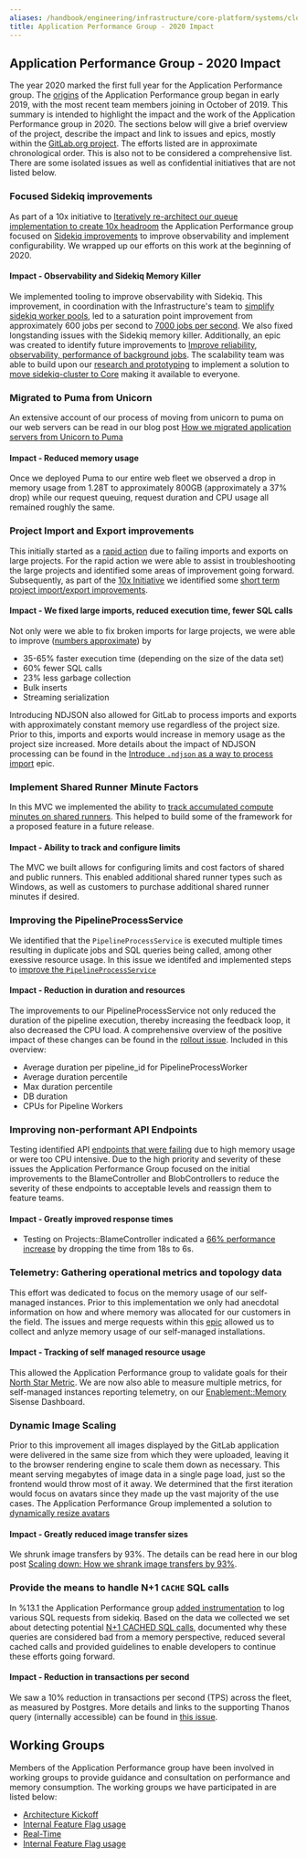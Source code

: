 ```yaml
---
aliases: /handbook/engineering/infrastructure/core-platform/systems/cloud-connector/2020.html
title: Application Performance Group - 2020 Impact
---
```








## Application Performance Group - 2020 Impact

The year 2020 marked the first full year for the Application Performance group. The [origins](https://about.gitlab.com/blog/2019/09/13/why-we-created-the-gitlab-memory-team/) of the Application Performance group began in early 2019, with the most recent team members joining in October of 2019. This summary is intended to highlight the impact and the work of the Application Performance group in 2020. The sections below will give a brief overview of the project, describe the impact and link to issues and epics, mostly within the [GitLab.org project](https://gitlab.com/gitlab-org). The efforts listed are in approximate chronological order. This is also not to be considered a comprehensive list. There are some isolated issues as well as confidential initiatives that are not listed below.

### Focused Sidekiq improvements
As part of a 10x initiative to [Iteratively re-architect our queue implementation to create 10x headroom](https://gitlab.com/gitlab-com/www-gitlab-com/-/issues/4951) the Application Performance group focused on [Sidekiq improvements](https://gitlab.com/groups/gitlab-org/-/epics/1855) to improve observability and implement configurability. We wrapped up our efforts on this work at the beginning of 2020.

#### Impact - Observability and Sidekiq Memory Killer
We implemented tooling to improve observability with Sidekiq. This improvement, in coordination with the Infrastructure's team to [simplify sidekiq worker pools](https://gitlab.com/gitlab-com/gl-infra/infrastructure/-/issues/7219), led to a saturation point improvement from approximately 600 jobs per second to [7000 jobs per second](https://gitlab.com/groups/gitlab-com/-/epics/125#note_282421154). We also fixed longstanding issues with the Sidekiq memory killer. Additionally, an epic was created to identify future improvements to [Improve reliability, observability, performance of background jobs](https://gitlab.com/groups/gitlab-org/-/epics/1738). The scalability team was able to build upon our [research and prototyping](https://gitlab.com/gitlab-com/www-gitlab-com/-/merge_requests/71778) to implement a solution to [move sidekiq-cluster to Core](https://gitlab.com/groups/gitlab-com/gl-infra/-/epics/181) making it available to everyone.

### Migrated to Puma from Unicorn
An extensive account of our process of moving from unicorn to puma on our web servers can be read in our blog post [How we migrated application servers from Unicorn to Puma](https://about.gitlab.com/blog/2020/07/08/migrating-to-puma-on-gitlab/)

#### Impact - Reduced memory usage
Once we deployed Puma to our entire web fleet we observed a drop in memory usage from 1.28T to approximately 800GB (approximately a 37% drop) while our request queuing, request duration and CPU usage all remained roughly the same.

### Project Import and Export improvements

This initially started as a [rapid action](/handbook/engineering/development/#rapid-action-issue) due to failing imports and exports on large projects. For the rapid action we were able to assist in troubleshooting the large projects and identified some areas of improvement going forward. Subsequently, as part of the [10x Initiative](https://gitlab.com/gitlab-com/www-gitlab-com/-/issues/4951) we identified some [short term project import/export improvements](https://gitlab.com/groups/gitlab-org/-/epics/1810).

#### Impact - We fixed large imports, reduced execution time, fewer SQL calls
Not only were we able to fix broken imports for large projects, we were able to improve ([numbers approximate](https://gitlab.com/groups/gitlab-org/-/epics/1810#results-from-testing)) by
- 35-65% faster execution time (depending on the size of the data set)
- 60% fewer SQL calls
- 23% less garbage collection
- Bulk inserts
- Streaming serialization

Introducing NDJSON also allowed for GitLab to process imports and exports with approximately constant memory use regardless of the project size. Prior to this, imports and exports would increase in memory usage as the project size increased. More details about the impact of NDJSON processing can be found in the [Introduce `.ndjson` as a way to process import](https://gitlab.com/groups/gitlab-org/-/epics/2734) epic.

### Implement Shared Runner Minute Factors
In this MVC we implemented the ability to [track accumulated compute minutes on shared runners](https://gitlab.com/groups/gitlab-org/-/epics/2846). This helped to build some of the framework for a proposed feature in a future release.

#### Impact - Ability to track and configure limits
The MVC we built allows for configuring limits and cost factors of shared and public runners. This enabled additional shared runner types such as Windows, as well as customers to purchase additional shared runner minutes if desired.

### Improving the PipelineProcessService
We identified that the `PipelineProcessService` is executed multiple times resulting in duplicate jobs and SQL queries being called, among other exessive resource usage. In this issue we identifed and implemented steps to [improve the `PipelineProcessService`](https://gitlab.com/gitlab-org/gitlab/-/issues/30656)

#### Impact - Reduction in duration and resources
The improvements to our PipelineProcessService not only reduced the duration of the pipeline execution, thereby increasing the feedback loop, it also decreased the CPU load. A comprehensive overview of the positive impact of these changes can be found in the [rollout issue](https://gitlab.com/gitlab-org/gitlab/-/issues/197930#note_320405586). Included in this overview:
- Average duration per pipeline_id for PipelineProcessWorker
- Average duration percentile
- Max duration percentile
- DB duration
- CPUs for Pipeline Workers

### Improving non-performant API Endpoints
Testing identified API [endpoints that were failing](https://gitlab.com/groups/gitlab-org/-/epics/2065) due to high memory usage or were too CPU intensive. Due to the high priority and severity of these issues the Application Performance Group focused on the initial improvements to the BlameController and BlobControllers to reduce the severity of these endpoints to acceptable levels and reassign them to feature teams.

#### Impact - Greatly improved response times
- Testing on Projects::BlameController indicated a [66% performance increase](https://gitlab.com/gitlab-org/gitlab/-/issues/217572#note_357973437) by dropping the time from 18s to 6s.

### Telemetry: Gathering operational metrics and topology data
This effort was dedicated to focus on the memory usage of our self-managed instances. Prior to this implementation we only had anecdotal information on how and where memory was allocated for our customers in the field. The issues and merge requests within this [epic](https://gitlab.com/groups/gitlab-org/-/epics/3209) allowed us to collect and anlyze memory usage of our self-managed installations.

#### Impact - Tracking of self managed resource usage
This allowed the Application Performance group to validate goals for their [North Star Metric](https://gitlab.com/gitlab-com/Product/-/issues/906). We are now also able to measure multiple metrics, for self-managed instances reporting telemetry, on our [Enablement::Memory](https://app.periscopedata.com/app/gitlab/679200/Enablement::Memory) Sisense Dashboard.

### Dynamic Image Scaling
Prior to this improvement all images displayed by the GitLab application were delivered in the same size from which they were uploaded, leaving it to the browser rendering engine to scale them down as necessary. This meant serving megabytes of image data in a single page load, just so the frontend would throw most of it away. We determined that the first iteration would focus on avatars since they made up the vast majority of the use cases. The Application Performance Group implemented a solution to [dynamically resize avatars](https://gitlab.com/groups/gitlab-org/-/epics/4423)

#### Impact - Greatly reduced image transfer sizes
We shrunk image transfers by 93%. The details can be read here in our blog post [Scaling down: How we shrank image transfers by 93%](https://about.gitlab.com/blog/2020/11/02/scaling-down-how-we-prototyped-an-image-scaler-at-gitlab/).

### Provide the means to handle N+1 `CACHE` SQL calls
In %13.1 the Application Performance group [added instrumentation](https://gitlab.com/gitlab-org/gitlab/-/merge_requests/32131) to log various SQL requests from sidekiq. Based on the data we collected we set about detecting potential [N+1 CACHED SQL calls](https://gitlab.com/groups/gitlab-org/-/epics/3873), documented why these queries are considered bad from a memory perspective, reduced several cached calls and provided guidelines to enable developers to continue these efforts going forward.

#### Impact - Reduction in transactions per second
We saw a 10% reduction in transactions per second (TPS) across the fleet, as measured by Postgres. More details and links to the supporting Thanos query (internally accessible) can be found in [this issue](https://gitlab.com/gitlab-org/gitlab/-/issues/276188#note_469296770).

## Working Groups
Members of the Application Performance group have been involved in working groups to provide guidance and consultation on performance and memory consumption. The working groups we have participated in are listed below:
- [Architecture Kickoff](/handbook/company/team/structure/working-groups/architecture-kickoff/)
- [Internal Feature Flag usage](/handbook/company/team/structure/working-groups/feature-flag-usage)
- [Real-Time](/handbook/company/team/structure/working-groups/real-time/)
- [Internal Feature Flag usage](/handbook/company/team/structure/working-groups/feature-flag-usage)
